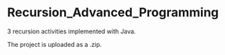 # Recursion_Advanced_Programming
3 recursion activities implemented with Java.

The project is uploaded as a .zip.
